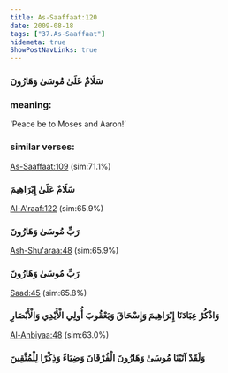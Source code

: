 ```yaml
---
title: As-Saaffaat:120
date: 2009-08-18
tags: ["37.As-Saaffaat"]
hidemeta: true 
ShowPostNavLinks: true 
---
```

### سَلَامٌ عَلَىٰ مُوسَىٰ وَهَارُونَ
### meaning: 
‘Peace be to Moses and Aaron!’
### similar verses: 

[As-Saaffaat:109](/37/109) (sim:71.1%)

### سَلَامٌ عَلَىٰ إِبْرَاهِيمَ

[Al-A'raaf:122](/7/122) (sim:65.9%)

### رَبِّ مُوسَىٰ وَهَارُونَ

[Ash-Shu'araa:48](/26/48) (sim:65.9%)

### رَبِّ مُوسَىٰ وَهَارُونَ

[Saad:45](/38/45) (sim:65.8%)

### وَاذْكُرْ عِبَادَنَا إِبْرَاهِيمَ وَإِسْحَاقَ وَيَعْقُوبَ أُولِي الْأَيْدِي وَالْأَبْصَارِ

[Al-Anbiyaa:48](/21/48) (sim:63.0%)

### وَلَقَدْ آتَيْنَا مُوسَىٰ وَهَارُونَ الْفُرْقَانَ وَضِيَاءً وَذِكْرًا لِلْمُتَّقِينَ
